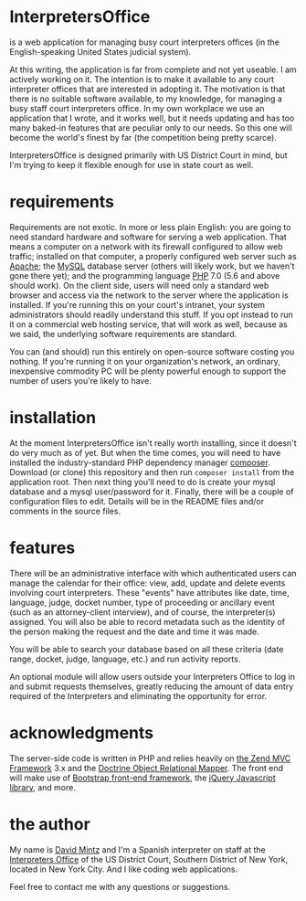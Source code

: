 # InterpretersOffice	
is a web application for managing busy court interpreters offices (in the English-speaking United States judicial system).

At this writing, the application is far from complete and not yet useable. I am actively working on it. The intention is to make it available to any court interpreter offices that are interested in adopting it. The motivation is that there is no suitable software available, to my knowledge, for managing a busy staff court interpreters office. In my own workplace we use an application that I wrote, and it works well, but it needs updating and has too many baked-in features that are peculiar only to our needs. So this one will become the world's finest by far (the competition being pretty scarce).

InterpretersOffice is designed primarily with US District Court in mind, but I'm trying to keep it flexible enough for use in state court as well.

# requirements

Requirements are not exotic. In more or less plain English: you are going to need standard hardware and software for serving a web application. That means a computer on a network with its firewall configured to allow web traffic; installed on that computer, a properly configured web server such as [Apache](https://httpd.apache.org/); the [MySQL](https://www.mysql.com/) database server (others will likely work, but we haven't gone there yet); and the programming language [PHP](http://php.net/) 7.0 (5.6 and above should work). On the client side, users will need only a standard web browser and access via the network to the server where the application is installed. If you're running this on your court's intranet, your system administrators should readily understand this stuff. If you opt instead to run it on a commercial web hosting service, that will work as well, because as we said, the underlying software requirements are standard.

You can (and should) run this entirely on open-source software costing you nothing. If you're running it on your organization's network, an ordinary, inexpensive commodity PC will be plenty powerful enough to support the number of users you're likely to have.

# installation

At the moment InterpretersOffice isn't really worth installing, since it doesn't do very much as of yet. But when the time comes, you will need to have installed the industry-standard PHP dependency manager [composer](https://getcomposer.org). Download (or clone) this repository and then run `composer install` from the application root. Then next thing you'll need 
to do is create your mysql database and a mysql user/password for it. Finally, there will be a couple of configuration files 
to edit. Details will be in the README files and/or comments in the source files.

# features

There will be an administrative interface with which authenticated users can manage the calendar for their office: view, add,
update and delete events involving court interpreters. These "events" have attributes like date, time, language, judge,
docket number, type of proceeding or ancillary event (such as an attorney-client interview), and of course, the interpreter(s) assigned. You will also  be able to record metadata such as the identity of the person making the request and the date and time it was made.

You will be able to search your database based on all these criteria (date range, docket, judge, language, etc.) and run activity reports.

An optional module will allow users outside your Interpreters Office to log in and submit requests themselves, greatly reducing the amount of data entry required of the Interpreters and eliminating the opportunity for error.

# acknowledgments

The server-side code is written in PHP and relies heavily on [the Zend MVC Framework](http://framework.zend.com/) 3.x and the [Doctrine Object Relational Mapper](http://www.doctrine-project.org/projects/orm.html). The  front end will make use of [Bootstrap front-end framework](http://getbootstrap.com/), the [jQuery Javascript library](http://jquery.com/), and more.

# the author

My name is [David Mintz](https://davidmintz.org) and I'm a Spanish interpreter on staff at the [Interpreters Office](https://sdnyinterpreters.org/) of the US District Court, Southern District of New York, located in New York City. And I like coding web applications.

Feel free to contact me with any questions or suggestions.


